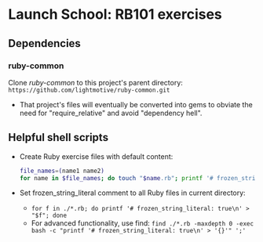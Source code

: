 # Launch School: RB101 exercises

## Dependencies

### ruby-common

Clone *ruby-common* to this project's parent directory: ```https://github.com/lightmotive/ruby-common.git```

- That project's files will eventually be converted into gems to obviate the need for "require_relative" and avoid "dependency hell".

## Helpful shell scripts

- Create Ruby exercise files with default content:

  ```bash
  file_names=(name1 name2)
  for name in $file_names; do touch "$name.rb"; printf '# frozen_string_literal: true\n' > "$name.rb"; done
  ```
  
- Set frozen_string_literal comment to all Ruby files in current directory:
  - `for f in ./*.rb; do printf '# frozen_string_literal: true\n' > "$f"; done`
  - For advanced functionality, use find: `find ./*.rb -maxdepth 0 -exec bash -c "printf '# frozen_string_literal: true\n' > '{}'" ';'`